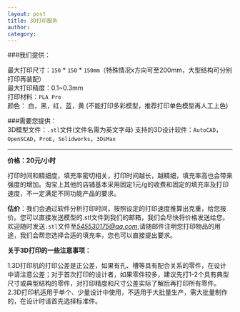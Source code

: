 ```yaml
---
layout: post
title: 3D打印服务
author: 
category: 
---
```


###我们提供：  

最大打印尺寸：`150` * `150` * `150mm`（特殊情况x方向可至200mm，大型结构可分别打印再装配）    
最大打印精度：0.1~0.3mm  
打印材料：`PLA Pro`   
颜色： 白，黑，红，蓝，黄
(不能打印多彩模型，推荐打印单色模型再人工上色)  


###需要您提供：  
3D模型文件：`.stl`文件(文件名需为英文字母)
支持的3D设计软件：`AutoCAD`，`OpenSCAD`，`ProE`，`Solidworks`，`3DsMax`  

******************************

**价格：20元/小时**    

打印时间和精细度，填充率密切相关，打印时间越长，越精细，填充率高也会带来强度的增加。淘宝上其他的店铺基本采用固定1元/g的收费和固定的填充率及打印速度，不一定满足不同功能产品的要求。


**估价**：我们会通过软件分析打印时间，按照设定的打印速度推算出克重，给您报价。您可以直接发送模型的.stl文件到我们的邮箱，我们会尽快将价格发送给您。  
欢迎随时发送`.stl`文件至*545530175@qq.com*,请随邮件注明您打印物品的用途，我们会帮您选择合适的填充率，您也可以直接提出要求。  



**关于3D打印的一些注意事项：**  

1.3D打印机的打印公差是正公差，如果有孔、槽等具有配合关系的零件，在设计中请注意公差；对于首次打印的设计者，如果零件较多，建议先打1-2个具有典型尺寸或典型结构的零件，对打印精度和尺寸公差实际了解后再打印所有零件。  
2.3D打印机适用于单个、少量设计中使用，不适用于大批量生产，需大批量制作的，在设计时请首先选择标准件。  
